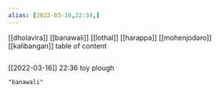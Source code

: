 ```yaml
---
alias: [2022-03-16,22:34,]
---
```

[[dholavira]] [[banawali]] [[lothal]] [[harappa]] [[mohenjodaro]] [[kalibangan]]
table of content
```toc
```

[[2022-03-16]] 22:36
toy plough
```query
"banawali"
```